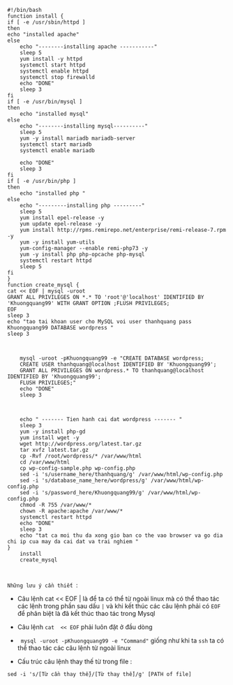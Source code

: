 ```
#!/bin/bash
function install {
if [ -e /usr/sbin/httpd ]
then
echo "installed apache"
else
	echo "--------installing apache -----------"
	sleep 5
	yum install -y httpd
	systemctl start httpd
	systemctl enable httpd
	systemctl stop firewalld
	echo "DONE"
	sleep 3 
fi
if [ -e /usr/bin/mysql ]
then 
	echo "installed mysql"
else 
	echo "--------installing mysql----------"
	sleep 5
	yum -y install mariadb mariadb-server
	systemctl start mariadb
	systemctl enable mariadb

	echo "DONE"
	sleep 3
fi
if [ -e /usr/bin/php ]
then 
	echo "installed php "
else 
	echo "---------installing php ---------"
	sleep 5
	yum install epel-release -y
	yum update epel-release -y
	yum install http://rpms.remirepo.net/enterprise/remi-release-7.rpm -y
	yum -y install yum-utils
	yum-config-manager --enable remi-php73 -y
	yum -y install php php-opcache php-mysql
	systemctl restart httpd
	sleep 5
fi
}
function create_mysql {
cat << EOF | mysql -uroot
GRANT ALL PRIVILEGES ON *.* TO 'root'@'localhost' IDENTIFIED BY 'Khuongquang99' WITH GRANT OPTION ;FLUSH PRIVILEGES;
EOF
sleep 3
echo "tao tai khoan user cho MySQL voi user thanhquang pass Khuongquang99 DATABASE wordpress "
sleep 3



	mysql -uroot -pKhuongquang99 -e "CREATE DATABASE wordpress;
	CREATE USER thanhquang@localhost IDENTIFIED BY 'Khuongquang99';
	GRANT ALL PRIVILEGES ON wordpress.* TO thanhquang@localhost IDENTIFIED BY 'Khuongquang99';
	FLUSH PRIVILEGES;"
	echo "DONE"
	sleep 3



	echo " ------- Tien hanh cai dat wordpress ------- "
	sleep 3
	yum -y install php-gd
	yum install wget -y
	wget http://wordpress.org/latest.tar.gz
	tar xvfz latest.tar.gz
	cp -Rvf /root/wordpress/* /var/www/html
	cd /var/www/html
	cp wp-config-sample.php wp-config.php
	sed -i 's/username_here/thanhquang/g' /var/www/html/wp-config.php
	sed -i 's/database_name_here/wordpress/g' /var/www/html/wp-config.php
	sed -i 's/password_here/Khuongquang99/g' /var/www/html/wp-config.php
	chmod -R 755 /var/www/*
	chown -R apache:apache /var/www/*
	systemctl restart httpd
	echo "DONE"
	sleep 3
	echo "tat ca moi thu da xong gio ban co the vao browser va go dia chi ip cua may da cai dat va trai nghiem "
}
	install
	create_mysql
	
	
```
`Những lưu ý cần thiết `: 
- Câu lệnh cat  << EOF |      là để ta có thể từ ngoài linux mà có thể thao tác các lệnh trong phần sau dấu `|` và khi kết thúc các câu lệnh phải có `EOF` để phân biệt là đã kết thúc thao tác trong Mysql

- Câu lệnh `cat  << EOF` phải luôn đặt ở đầu dòng 

- ` mysql -uroot -pKhuongquang99 -e "Command"` giống như khi ta `ssh` ta có thể thao tác các câu lệnh từ ngoài linux

- Cấu trúc câu lệnh thay thế từ trong file :
```
sed -i 's/[Từ cần thay thế}/[Từ thay thế]/g' [PATH of file]
```
 